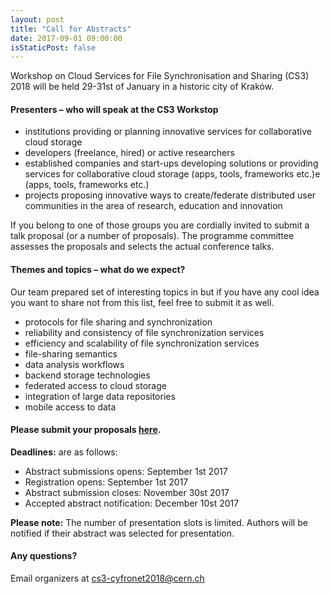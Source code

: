 ```yaml
---
layout: post
title: "Call for Abstracts"
date: 2017-09-01 09:00:00
isStaticPost: false
---
```

Workshop on Cloud Services for File Synchronisation and Sharing (CS3) 2018 will be held 29-31st of January in a historic city of Kraków.

#### Presenters – who will speak at the CS3 Workstop

* institutions providing or planning innovative services for collaborative cloud storage
* developers (freelance, hired) or active researchers
* established companies and start-ups developing solutions or providing services for collaborative cloud storage (apps, tools, frameworks etc.)e (apps, tools, frameworks etc.)
* projects proposing innovative ways to create/federate distributed user communities in the area of research, education and innovation

If you belong to one of those groups you are cordially invited to submit a talk proposal (or a number of proposals). The programme committee assesses the proposals and selects the actual conference talks.<br/>

#### Themes and topics – what do we expect?
Our team prepared set of interesting topics in but if you have any cool idea you want to share not from this list, feel free to submit it as well.

* protocols for file sharing and synchronization
* reliability and consistency of file synchronization services
* efficiency and scalability of file synchronization services
* file-sharing semantics
* data analysis workflows
* backend storage technologies
* federated access to cloud storage
* integration of large data repositories
* mobile access to data

#### Please submit your proposals [here](https://www.example.com).
__Deadlines:__ are as follows:

* Abstract submissions opens: September 1st 2017
* Registration opens: September 1st 2017
* Abstract submission closes: November 30st 2017
* Accepted abstract notification: December 10st 2017

__Please note:__ The number of presentation slots is limited. Authors will be notified if their abstract was selected for presentation.<br/>

#### Any questions? 
Email organizers at [cs3-cyfronet2018@cern.ch](mailto:cs3-cyfronet2018@cern.ch)